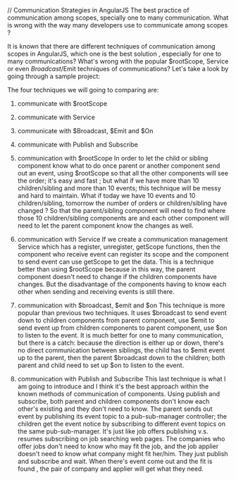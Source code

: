 // Communication Strategies in AngularJS
The best practice of communication among scopes, specially one to many communication.
What is wrong with the way many developers use to communicate among scopes ?

  It is known that there are different techniques of communication among scopes in AngularJS, which one is the best solution , especially for one to many communications? What's wrong with the popular $rootScope, Service or even $Broadcast/$Emit techniques of communications? Let's take a look by going through a sample project:

The four techniques we will going to comparing are:
1. communicate with $rootScope
2. communicate with Service
3. communicate with $Broadcast, $Emit and $On
4. communicate with Publish and Subscribe

1. communication with $rootScope
	In order to let the child or sibling component know what to do once parent or another component send out an event, using $rootScope so that all the other components will see the order; it's easy and fast ; but what if we have more than 10 children/sibling and more than 10 events; this technique will be messy and hard to maintain. What if today we have 10 events and 10 children/sibling, tomorrow the number of orders or children/sibling have changed ? So that the parent/sibling component will need to find where those 10 children/sibling components are and each other component will need to let the parent component know the changes as well. 
	
2. communication with Service
	If we create a communication management Service which has a register, unregister, getScope functions, then the component who receive event can register its scope and the component to send event can use getScope to get the data. This is a technique better than using $rootScope because in this way, the parent component doesn't need to change if the children components have changes. But the disadvantage of the components having to know each other when sending and receiving events is still there.
	
3. communication with $broadcast, $emit and $on
	This technique is more popular than previous two techniques. It uses $broadcast to send event down to children components from parent component, use $emit to send event up from children components to parent component, use $on to listen to the event. It is much better for one to many communication, but there is a catch: because the direction is either up or down, there's no direct communication between siblings, the child has to $emit event up to the parent, then the parent $broadcast down to the children; both parent and child need to set up $on to listen to the event.
	
4. communication with Publish and Subscribe
	This last technique is what I am going to introduce and I think it's the best approach within the known methods of communication of components.
	Using publish and subscribe, both parent and children components don't know each other's existing and they don't need to know. The parent sends out event by publishing its event topic to a pub-sub-manager controller; the children get the event notice by subscribing to different event topics on the same pub-sub-manager. It's just like job offers publishing v.s. resumes subscribing on job searching web pages.
The companies who offer jobs don't need to know who may fit the job, and the job applier doesn't need to know what company might fit her/him. They just publish and subscribe and wait. When there's event come out and the fit is found , the pair of company and applier will get what they need. 
	
	
	
	
	
 
 
 